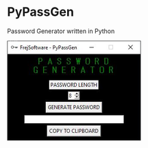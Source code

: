 # PyPassGen
Password Generator written in Python

<p>
<a href="https://github.com/FrejBjornsson/PyPassGen" target="_blank">
<img src='https://github.com/FrejBjornsson/PyPassGen/blob/main/PyPassGenScreenshot.JPG?raw=true' />
</a>
</p>
